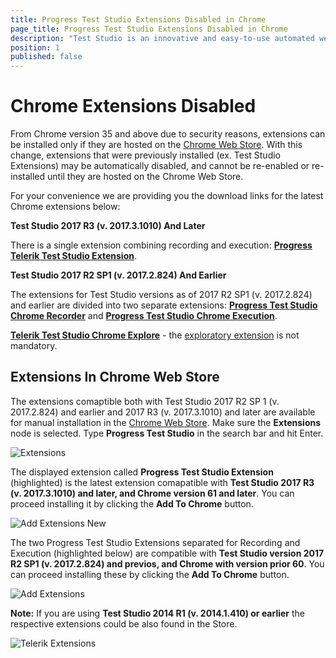 ```yaml
---
title: Progress Test Studio Extensions Disabled in Chrome
page_title: Progress Test Studio Extensions Disabled in Chrome
description: "Test Studio is an innovative and easy-to-use automated web, WPF and load testing solution. Test Studio tests support essential technologies like ASP.NET AJAX, Silverlight, PHP and MVC. HTML5, Testing framework, functional testing, performance testing, load testing, exploratory testing, manual testing."
position: 1
published: false
---
```

# Chrome Extensions Disabled

From Chrome version 35 and above due to security reasons, extensions can be installed only if they are hosted on the <a href="https://chrome.google.com/webstore/category/extensions" target="_blank">Chrome Web Store</a>. With this change, extensions that were previously  installed (ex. Test Studio Extensions) may be automatically disabled, and cannot be re-enabled or re-installed until they are hosted on the Chrome Web Store.

For your convenience we are providing you the download links for the latest Chrome extensions below:

**Test Studio 2017 R3 (v. 2017.3.1010) And Later**

There is a single extension combining recording and execution: <a href="https://chrome.google.com/webstore/detail/progress-test-studio-exte/gegcllkonmciadpdldechnepmjildoan" target="_blank">**Progress Telerik Test Studio Extension**</a>.

**Test Studio 2017 R2 SP1 (v. 2017.2.824) And Earlier**

The extensions for Test Studio versions as of 2017 R2 SP1 (v. 2017.2.824) and earlier are divided into two separate extensions: <a href="https://chrome.google.com/webstore/detail/telerik-test-studio-chrom/fiahpmmidlchdfcdpckaclkancbnbgnl" target="_blank">**Progress Test Studio Chrome Recorder**</a> and <a href="https://chrome.google.com/webstore/detail/telerik-test-studio-chrom/pncoonbpgmlbbjnnmaindchmjckkjcdb" target="_blank">**Progress Test Studio Chrome Execution**</a>.

<a href="https://chrome.google.com/webstore/detail/telerik-test-studio-chrom/fhemhbheldeocfphcgnliopkkaapnclg" target="_blank">**Telerik Test Studio Chrome Explore**</a> - the <a href="/features/testing-types/exploratory-testing/overview" target="_blank">exploratory extension</a> is not mandatory.

## Extensions In Chrome Web Store

The extensions comaptible both with Test Studio 2017 R2 SP 1 (v. 2017.2.824) and earlier and 2017 R3 (v. 2017.3.1010) and later are available for manual installation in the <a href="https://chrome.google.com/webstore/category/extensions" target="_blank">Chrome Web Store</a>. Make sure the **Extensions** node is selected. Type **Progress Test Studio** in the search bar and hit Enter.

![Extensions][1]

The displayed extension called **Progress Test Studio Extension** (highlighted) is the latest extension comapatible with **Test Studio 2017 R3 (v. 2017.3.1010) and later, and Chrome version 61 and later**. You can proceed installing it by clicking the **Add To Chrome** button.

![Add Extensions New][2]

The two Progress Test Studio Extensions separated for Recording and Execution (highlighted below) are compatible with **Test Studio version 2017 R2 SP1 (v. 2017.2.824) and previos, and Chrome with version prior 60**. You can proceed installing these by clicking the **Add To Chrome** button.

![Add Extensions ][3]

**Note:** If you are using **Test Studio 2014 R1 (v. 2014.1.410) or earlier** the respective extensions could be also found in the Store. 

![Telerik Extensions][4]

[1]: /img/troubleshooting-guide/browser-inconsistencies-tg/extensions-disabled-in-chrome/fig1.png
[2]: /img/troubleshooting-guide/browser-inconsistencies-tg/extensions-disabled-in-chrome/fig2.png
[3]: /img/troubleshooting-guide/browser-inconsistencies-tg/extensions-disabled-in-chrome/fig3.png
[4]: /img/troubleshooting-guide/browser-inconsistencies-tg/extensions-disabled-in-chrome/fig4.png
